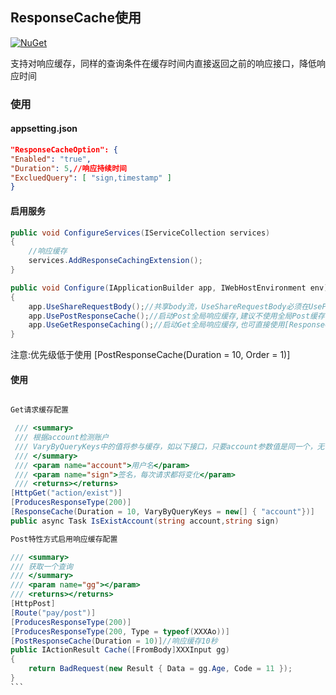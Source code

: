 
## ResponseCache使用
 [![NuGet](https://img.shields.io/nuget/v/NetPro.ResponseCache.svg)](https://nuget.org/packages/NetPro.ResponseCache)

支持对响应缓存，同样的查询条件在缓存时间内直接返回之前的响应接口，降低响应时间

### 使用

#### appsetting.json 

```json
"ResponseCacheOption": {
"Enabled": "true",
"Duration": 5,//响应持续时间
"ExcluedQuery": [ "sign,timestamp" ]
}
```
#### 启用服务
```csharp
public void ConfigureServices(IServiceCollection services)
{
    //响应缓存
    services.AddResponseCachingExtension();
}

public void Configure(IApplicationBuilder app, IWebHostEnvironment env)
{
    app.UseShareRequestBody();//共享body流，UseShareRequestBody必须在UsePostResponseCache中间件之上，而且必须启用，否则响应缓存失效
    app.UsePostResponseCache();//启动Post全局响应缓存,建议不使用全局Post缓存,改用特新方式[PostResponseCacheAttribute],除非在查询条件繁多情况下为了快速组装条件用Post提交条件方式进行查询可使用全局缓存,
    app.UseGetResponseCaching();//启动Get全局响应缓存,也可直接使用[ResponseCache]特性对指定接口启用Get响应缓存
}
```

注意:优先级低于使用 [PostResponseCache(Duration = 10, Order = 1)]

#### 使用
```csharp 

Get请求缓存配置

 /// <summary>
 /// 根据account检测账户
 /// VaryByQueryKeys中的值将参与缓存，如以下接口，只要account参数值是同一个，无论sign参数如何变化始终将命中缓存
 /// </summary>
 /// <param name="account">用户名</param>
 /// <param name="sign">签名，每次请求都将变化</param>
 /// <returns></returns>
[HttpGet("action/exist")]
[ProducesResponseType(200)]
[ResponseCache(Duration = 10, VaryByQueryKeys = new[] { "account"})]
public async Task IsExistAccount(string account,string sign)
```

````csharp 
Post特性方式启用响应缓存配置

/// <summary>
/// 获取一个查询
/// </summary>
/// <param name="gg"></param>
/// <returns></returns>
[HttpPost]
[Route("pay/post")]
[ProducesResponseType(200)]
[ProducesResponseType(200, Type = typeof(XXXAo))]
[PostResponseCache(Duration = 10)]//响应缓存10秒
public IActionResult Cache([FromBody]XXXInput gg)
{
    return BadRequest(new Result { Data = gg.Age, Code = 11 });
}
```